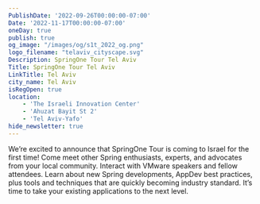 ```yaml
---
PublishDate: '2022-09-26T00:00:00-07:00'
Date: '2022-11-17T00:00:00-07:00'
oneDay: true
publish: true
og_image: "/images/og/s1t_2022_og.png"
logo_filename: "telaviv_cityscape.svg"
Description: SpringOne Tour Tel Aviv
Title: SpringOne Tour Tel Aviv
LinkTitle: Tel Aviv
city_name: Tel Aviv
isRegOpen: true
location:
    - 'The Israeli Innovation Center'
    - 'Ahuzat Bayit St 2'
    - 'Tel Aviv-Yafo'
hide_newsletter: true
---
```

We’re excited to announce that SpringOne Tour is coming to Israel for the first time!
Come meet other Spring enthusiasts, experts, and advocates from your local community. Interact with VMware speakers and fellow attendees. Learn about new Spring developments, AppDev best practices, plus tools and techniques that are quickly becoming industry standard.
It’s time to take your existing applications to the next level.